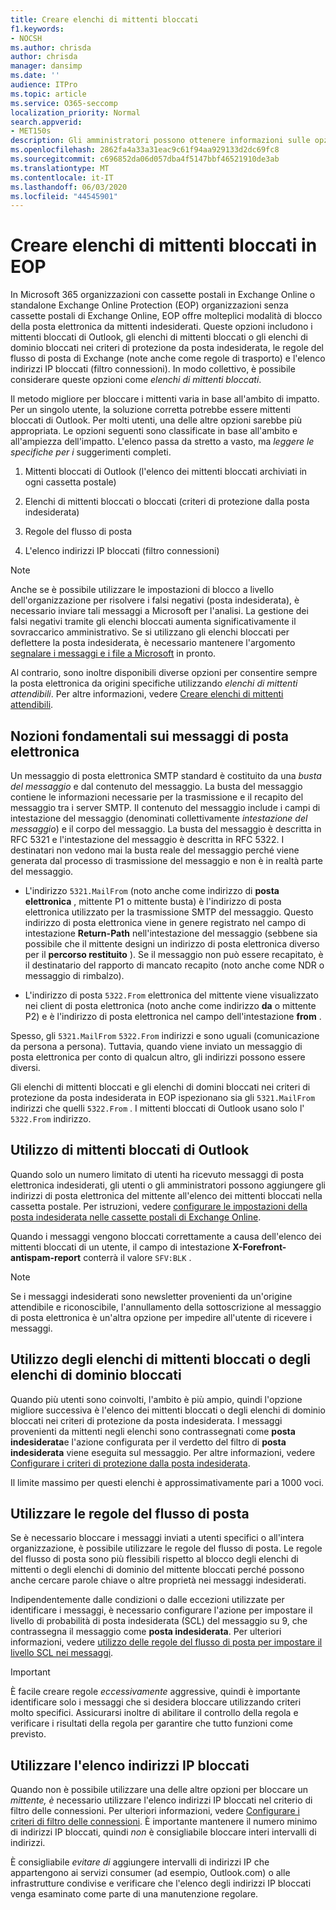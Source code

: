 ```yaml
---
title: Creare elenchi di mittenti bloccati
f1.keywords:
- NOCSH
ms.author: chrisda
author: chrisda
manager: dansimp
ms.date: ''
audience: ITPro
ms.topic: article
ms.service: O365-seccomp
localization_priority: Normal
search.appverid:
- MET150s
description: Gli amministratori possono ottenere informazioni sulle opzioni disponibili e preferite per bloccare i messaggi in ingresso in Exchange Online Protection (EOP).
ms.openlocfilehash: 2862fa4a33a31eac9c61f94aa929133d2dc69fc8
ms.sourcegitcommit: c696852da06d057dba4f5147bbf46521910de3ab
ms.translationtype: MT
ms.contentlocale: it-IT
ms.lasthandoff: 06/03/2020
ms.locfileid: "44545901"
---
```

# <a name="create-blocked-sender-lists-in-eop"></a>Creare elenchi di mittenti bloccati in EOP

In Microsoft 365 organizzazioni con cassette postali in Exchange Online o standalone Exchange Online Protection (EOP) organizzazioni senza cassette postali di Exchange Online, EOP offre molteplici modalità di blocco della posta elettronica da mittenti indesiderati. Queste opzioni includono i mittenti bloccati di Outlook, gli elenchi di mittenti bloccati o gli elenchi di dominio bloccati nei criteri di protezione da posta indesiderata, le regole del flusso di posta di Exchange (note anche come regole di trasporto) e l'elenco indirizzi IP bloccati (filtro connessioni). In modo collettivo, è possibile considerare queste opzioni come _elenchi di mittenti bloccati_.

Il metodo migliore per bloccare i mittenti varia in base all'ambito di impatto. Per un singolo utente, la soluzione corretta potrebbe essere mittenti bloccati di Outlook. Per molti utenti, una delle altre opzioni sarebbe più appropriata. Le opzioni seguenti sono classificate in base all'ambito e all'ampiezza dell'impatto. L'elenco passa da stretto a vasto, ma *leggere le specifiche per i* suggerimenti completi.

1. Mittenti bloccati di Outlook (l'elenco dei mittenti bloccati archiviati in ogni cassetta postale)

2. Elenchi di mittenti bloccati o bloccati (criteri di protezione dalla posta indesiderata)

3. Regole del flusso di posta

4. L'elenco indirizzi IP bloccati (filtro connessioni)

> [!NOTE]
> Anche se è possibile utilizzare le impostazioni di blocco a livello dell'organizzazione per risolvere i falsi negativi (posta indesiderata), è necessario inviare tali messaggi a Microsoft per l'analisi. La gestione dei falsi negativi tramite gli elenchi bloccati aumenta significativamente il sovraccarico amministrativo. Se si utilizzano gli elenchi bloccati per deflettere la posta indesiderata, è necessario mantenere l'argomento [segnalare i messaggi e i file a Microsoft](report-junk-email-messages-to-microsoft.md) in pronto.

Al contrario, sono inoltre disponibili diverse opzioni per consentire sempre la posta elettronica da origini specifiche utilizzando _elenchi di mittenti attendibili_. Per altre informazioni, vedere [Creare elenchi di mittenti attendibili](create-safe-sender-lists-in-office-365.md).

## <a name="email-message-basics"></a>Nozioni fondamentali sui messaggi di posta elettronica

Un messaggio di posta elettronica SMTP standard è costituito da una *busta del messaggio* e dal contenuto del messaggio. La busta del messaggio contiene le informazioni necessarie per la trasmissione e il recapito del messaggio tra i server SMTP. Il contenuto del messaggio include i campi di intestazione del messaggio (denominati collettivamente *intestazione del messaggio*) e il corpo del messaggio. La busta del messaggio è descritta in RFC 5321 e l'intestazione del messaggio è descritta in RFC 5322. I destinatari non vedono mai la busta reale del messaggio perché viene generata dal processo di trasmissione del messaggio e non è in realtà parte del messaggio.

- L'indirizzo `5321.MailFrom` (noto anche come indirizzo di **posta elettronica** , mittente P1 o mittente busta) è l'indirizzo di posta elettronica utilizzato per la trasmissione SMTP del messaggio. Questo indirizzo di posta elettronica viene in genere registrato nel campo di intestazione **Return-Path** nell'intestazione del messaggio (sebbene sia possibile che il mittente designi un indirizzo di posta elettronica diverso per il **percorso restituito** ). Se il messaggio non può essere recapitato, è il destinatario del rapporto di mancato recapito (noto anche come NDR o messaggio di rimbalzo).

- L'indirizzo di posta `5322.From` elettronica del mittente viene visualizzato nei client di posta elettronica (noto anche come indirizzo **da** o mittente P2) e è l'indirizzo di posta elettronica nel campo dell'intestazione **from** .

Spesso, gli `5321.MailFrom` `5322.From` indirizzi e sono uguali (comunicazione da persona a persona). Tuttavia, quando viene inviato un messaggio di posta elettronica per conto di qualcun altro, gli indirizzi possono essere diversi.

Gli elenchi di mittenti bloccati e gli elenchi di domini bloccati nei criteri di protezione da posta indesiderata in EOP ispezionano sia gli `5321.MailFrom` indirizzi che quelli `5322.From` . I mittenti bloccati di Outlook usano solo l' `5322.From` indirizzo.

## <a name="use-outlook-blocked-senders"></a>Utilizzo di mittenti bloccati di Outlook

Quando solo un numero limitato di utenti ha ricevuto messaggi di posta elettronica indesiderati, gli utenti o gli amministratori possono aggiungere gli indirizzi di posta elettronica del mittente all'elenco dei mittenti bloccati nella cassetta postale. Per istruzioni, vedere [configurare le impostazioni della posta indesiderata nelle cassette postali di Exchange Online](configure-junk-email-settings-on-exo-mailboxes.md).

Quando i messaggi vengono bloccati correttamente a causa dell'elenco dei mittenti bloccati di un utente, il campo di intestazione **X-Forefront-antispam-report** conterrà il valore `SFV:BLK` .

> [!NOTE]
> Se i messaggi indesiderati sono newsletter provenienti da un'origine attendibile e riconoscibile, l'annullamento della sottoscrizione al messaggio di posta elettronica è un'altra opzione per impedire all'utente di ricevere i messaggi.

## <a name="use-blocked-sender-lists-or-blocked-domain-lists"></a>Utilizzo degli elenchi di mittenti bloccati o degli elenchi di dominio bloccati

Quando più utenti sono coinvolti, l'ambito è più ampio, quindi l'opzione migliore successiva è l'elenco dei mittenti bloccati o degli elenchi di dominio bloccati nei criteri di protezione da posta indesiderata. I messaggi provenienti da mittenti negli elenchi sono contrassegnati come **posta indesiderata**e l'azione configurata per il verdetto del filtro di **posta indesiderata** viene eseguita sul messaggio. Per altre informazioni, vedere [Configurare i criteri di protezione dalla posta indesiderata](configure-your-spam-filter-policies.md).

Il limite massimo per questi elenchi è approssimativamente pari a 1000 voci.

## <a name="use-mail-flow-rules"></a>Utilizzare le regole del flusso di posta

Se è necessario bloccare i messaggi inviati a utenti specifici o all'intera organizzazione, è possibile utilizzare le regole del flusso di posta. Le regole del flusso di posta sono più flessibili rispetto al blocco degli elenchi di mittenti o degli elenchi di dominio del mittente bloccati perché possono anche cercare parole chiave o altre proprietà nei messaggi indesiderati.

Indipendentemente dalle condizioni o dalle eccezioni utilizzate per identificare i messaggi, è necessario configurare l'azione per impostare il livello di probabilità di posta indesiderata (SCL) del messaggio su 9, che contrassegna il messaggio come **posta indesiderata**. Per ulteriori informazioni, vedere [utilizzo delle regole del flusso di posta per impostare il livello SCL nei messaggi](use-mail-flow-rules-to-set-the-spam-confidence-level-scl-in-messages.md).

> [!IMPORTANT]
> È facile creare regole *eccessivamente* aggressive, quindi è importante identificare solo i messaggi che si desidera bloccare utilizzando criteri molto specifici. Assicurarsi inoltre di abilitare il controllo della regola e verificare i risultati della regola per garantire che tutto funzioni come previsto.

## <a name="use-the-ip-block-list"></a>Utilizzare l'elenco indirizzi IP bloccati

Quando non è possibile utilizzare una delle altre opzioni per bloccare un *mittente, è* necessario utilizzare l'elenco indirizzi IP bloccati nel criterio di filtro delle connessioni. Per ulteriori informazioni, vedere [Configurare i criteri di filtro delle connessioni](configure-the-connection-filter-policy.md). È importante mantenere il numero minimo di indirizzi IP bloccati, quindi *non* è consigliabile bloccare interi intervalli di indirizzi.

È consigliabile *evitare di* aggiungere intervalli di indirizzi IP che appartengono ai servizi consumer (ad esempio, Outlook.com) o alle infrastrutture condivise e verificare che l'elenco degli indirizzi IP bloccati venga esaminato come parte di una manutenzione regolare.
